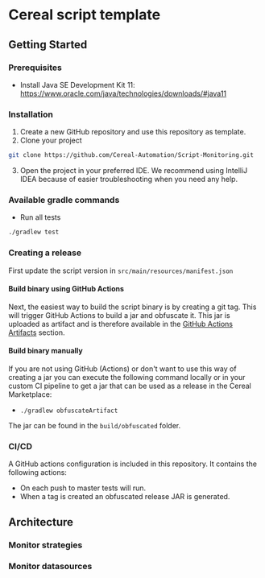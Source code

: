 # Cereal script template

## Getting Started

### Prerequisites
* Install Java SE Development Kit 11: https://www.oracle.com/java/technologies/downloads/#java11

### Installation
1. Create a new GitHub repository and use this repository as template.
2. Clone your project
```sh
git clone https://github.com/Cereal-Automation/Script-Monitoring.git
```
3. Open the project in your preferred IDE. We recommend using IntelliJ IDEA because of easier troubleshooting when you need any help.

### Available gradle commands
* Run all tests
```sh
./gradlew test
```

### Creating a release
First update the script version in `src/main/resources/manifest.json`

#### Build binary using GitHub Actions
Next, the easiest way to build the script binary is by creating a git tag. This will trigger GitHub Actions to build a jar and
obfuscate it. This jar is uploaded as artifact and is therefore available in the [GitHub Actions Artifacts](https://docs.github.com/en/actions/managing-workflow-runs/downloading-workflow-artifacts)
section.

#### Build binary manually
If you are not using GitHub (Actions) or don't want to use this way of creating a jar you can execute
the following command locally or in your custom CI pipeline to get a jar that can be used as a release
in the Cereal Marketplace:

* `./gradlew obfuscateArtifact`

The jar can be found in the `build/obfuscated` folder.

### CI/CD
A GitHub actions configuration is included in this repository. It contains the following actions:

* On each push to master tests will run.
* When a tag is created an obfuscated release JAR is generated.

## Architecture

### Monitor strategies

### Monitor datasources
